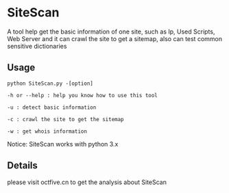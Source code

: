 # SiteScan
A tool help get the basic information of one site, such as Ip, Used Scripts, Web Server
and it can crawl the site to get a sitemap, also can test common sensitive dictionaries

## Usage

`python SiteScan.py -[option]`

`-h or --help : help you know how to use this tool`

`-u : detect basic information`

`-c : crawl the site to get the sitemap`

`-w : get whois information`

Notice: SiteScan works with python 3.x

## Details

please visit octfive.cn to get the analysis about SiteScan
